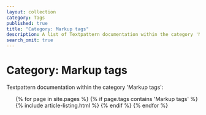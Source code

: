 ```yaml
---
layout: collection
category: Tags
published: true
title: "Category: Markup tags"
description: A list of Textpattern documentation within the category 'Markup tags'.
search_omit: true
---
```


# Category: Markup tags

Textpattern documentation within the category 'Markup tags':

<ol class="list--no-bullets">
    {% for page in site.pages %}
        {% if page.tags contains 'Markup tags' %}
            {% include article-listing.html %}
        {% endif %}
    {% endfor %}
</ol>
